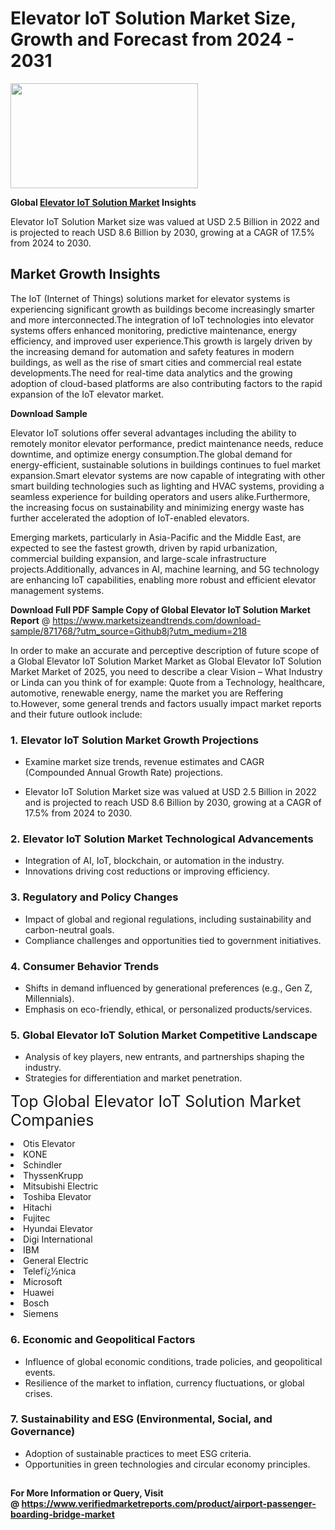 <H1>Elevator IoT Solution Market Size, Growth and Forecast from 2024 - 2031</H1><img class="aligncenter size-medium wp-image-584254" src="https://thirdeyenews.in/wp-content/uploads/2024/09/Global-Market-Research-300x168.jpeg" alt="" width="300" height="168" /><p><strong>Global&nbsp;<a href="https://www.marketsizeandtrends.com/download-sample/871768/?utm_source=Github8j?utm_medium=218">Elevator IoT Solution Market</a> Insights</strong></p><p>Elevator IoT Solution Market size was valued at USD 2.5 Billion in 2022 and is projected to reach USD 8.6 Billion by 2030, growing at a CAGR of 17.5% from 2024 to 2030.</p><p><h2>Market Growth Insights</h2> <p>The IoT (Internet of Things) solutions market for elevator systems is experiencing significant growth as buildings become increasingly smarter and more interconnected.The integration of IoT technologies into elevator systems offers enhanced monitoring, predictive maintenance, energy efficiency, and improved user experience.This growth is largely driven by the increasing demand for automation and safety features in modern buildings, as well as the rise of smart cities and commercial real estate developments.The need for real-time data analytics and the growing adoption of cloud-based platforms are also contributing factors to the rapid expansion of the IoT elevator market.</p> <p><strong>Download Sample</strong></p> <p>Elevator IoT solutions offer several advantages including the ability to remotely monitor elevator performance, predict maintenance needs, reduce downtime, and optimize energy consumption.The global demand for energy-efficient, sustainable solutions in buildings continues to fuel market expansion.Smart elevator systems are now capable of integrating with other smart building technologies such as lighting and HVAC systems, providing a seamless experience for building operators and users alike.Furthermore, the increasing focus on sustainability and minimizing energy waste has further accelerated the adoption of IoT-enabled elevators.</p> <p>Emerging markets, particularly in Asia-Pacific and the Middle East, are expected to see the fastest growth, driven by rapid urbanization, commercial building expansion, and large-scale infrastructure projects.Additionally, advances in AI, machine learning, and 5G technology are enhancing IoT capabilities, enabling more robust and efficient elevator management systems.</p> <p><span class=""><strong>Download Full PDF Sample Copy of Global Elevator IoT Solution Market Report</strong> @ <a href="https://www.marketsizeandtrends.com/download-sample/871768/?utm_source=Github8j?utm_medium=218" target="_blank">https://www.marketsizeandtrends.com/download-sample/871768/?utm_source=Github8j?utm_medium=218</a></span></p><p>In order to make an accurate and perceptive description of future scope of a Global&nbsp;Elevator IoT Solution Market Market as Global&nbsp;Elevator IoT Solution Market Market of 2025, you need to describe a clear Vision &ndash; What Industry or Linda can you think of for example: Quote from a Technology, healthcare, automotive, renewable energy, name the market you are Reffering to.However, some general trends and factors usually impact market reports and their future outlook include:</p><h3>1.&nbsp;<strong>Elevator IoT Solution Market Growth Projections</strong></h3><ul><li>Examine market size trends, revenue estimates and CAGR (Compounded Annual Growth Rate) projections.</li><li><p>Elevator IoT Solution Market size was valued at USD 2.5 Billion in 2022 and is projected to reach USD 8.6 Billion by 2030, growing at a CAGR of 17.5% from 2024 to 2030.</p></li></ul><h3>2.&nbsp;<strong>Elevator IoT Solution Market Technological Advancements</strong></h3><ul><li>Integration of AI, IoT, blockchain, or automation in the industry.</li><li>Innovations driving cost reductions or improving efficiency.</li></ul><h3>3.&nbsp;<strong>Regulatory and Policy Changes</strong></h3><ul><li>Impact of global and regional regulations, including sustainability and carbon-neutral goals.</li><li>Compliance challenges and opportunities tied to government initiatives.</li></ul><h3>4.&nbsp;<strong>Consumer Behavior Trends</strong></h3><ul><li>Shifts in demand influenced by generational preferences (e.g., Gen Z, Millennials).</li><li>Emphasis on eco-friendly, ethical, or personalized products/services.</li></ul><h3>5.&nbsp;<strong>Global Elevator IoT Solution Market Competitive Landscape</strong></h3><ul><li>Analysis of key players, new entrants, and partnerships shaping the industry.</li><li>Strategies for differentiation and market penetration.</li></ul><p data-pm-slice="1 1 []"><span style="color: inherit; font-family: inherit; font-size: 25px;">Top Global Elevator IoT Solution Market Companies</span></p><div class="" data-test-id=""><p><li>Otis Elevator</li><li> KONE</li><li> Schindler</li><li> ThyssenKrupp</li><li> Mitsubishi Electric</li><li> Toshiba Elevator</li><li> Hitachi</li><li> Fujitec</li><li> Hyundai Elevator</li><li> Digi International</li><li> IBM</li><li> General Electric</li><li> Telefï¿½nica</li><li> Microsoft</li><li> Huawei</li><li> Bosch</li><li> Siemens</li></p></div><h3>6.&nbsp;<strong>Economic and Geopolitical Factors</strong></h3><ul><li>Influence of global economic conditions, trade policies, and geopolitical events.</li><li>Resilience of the market to inflation, currency fluctuations, or global crises.</li></ul><h3>7.&nbsp;<strong>Sustainability and ESG (Environmental, Social, and Governance)</strong></h3><ul><li>Adoption of sustainable practices to meet ESG criteria.</li><li>Opportunities in green technologies and circular economy principles.</li></ul><h2><strong style="font-size: 14px;">For More Information or Query, Visit @&nbsp;</strong><a style="background-color: #ffffff; font-size: 14px;" href="https://www.marketsizeandtrends.com/report/elevator-iot-solution-market/" target="_blank">https://www.verifiedmarketreports.com/product/airport-passenger-boarding-bridge-market</a></h2>